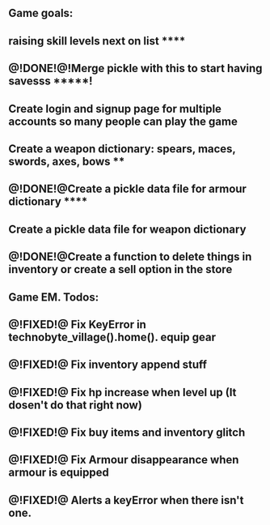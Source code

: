 ##                                           Game goals:

## raising skill levels next on list ****
## @!DONE!@!Merge pickle with this to start having savesss *****!
## Create login and signup page for multiple accounts so many people can play the game
## Create a weapon dictionary: spears, maces, swords, axes, bows **
## @!DONE!@Create a pickle data file for armour dictionary ****
## Create a pickle data file for weapon dictionary
## @!DONE!@Create a function to delete things in inventory or create a sell option in the store

##															Game EM. Todos:

## @!FIXED!@ Fix KeyError in technobyte_village().home(). equip gear
## @!FIXED!@ Fix inventory append stuff 
## @!FIXED!@ Fix hp increase when level up (It dosen't do that right now)
## @!FIXED!@ Fix buy items and inventory glitch
## @!FIXED!@ Fix Armour disappearance when armour is equipped
## @!FIXED!@ Alerts a keyError when there isn't one.

